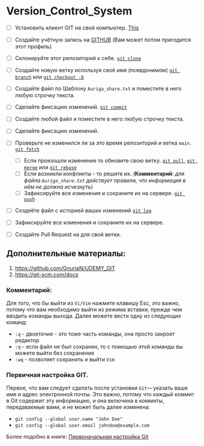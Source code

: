 # Version_Control_System

* [ ] Установить клиент GIT на свой компьютер. [This](https://git-scm.com/downloads)
* [ ] Создайте учётную запись на [GITHUB](https://github.com) (Вам может потом пригодится этот профиль)
* [ ] Склонируйте этот репозиторий к себе. [`git clone`](https://git-scm.com/docs/git-clone)
* [ ] Создайте новую ветку используя своё имя (псевдонимом) [`git branch`](https://git-scm.com/docs/git-branch) или [`git checkout -b`](https://git-scm.com/docs/git-checkout)
* [ ] Создайте файл по Шаблону `Auriga_share.txt` и поместите в него любую строчку текста.
* [ ] Сделайте фиксацию изменений. [`git commit`](https://git-scm.com/docs/git-commit) 
* [ ] Создайте любой файл и поместите в него любую строчку текста.
* [ ] Сделайте фиксацию изменений.
* [ ] Проверьте не изменился ли за это время репозиторий и ветка `main`. [`git fetch`](https://git-scm.com/docs/git-fetch)
  * [ ] Если произошли изменение то обновите свою ветку. [`git pull`](https://git-scm.com/docs/git-pull), [`git merge`](https://git-scm.com/docs/git-merge) или [`git rebase`](https://git-scm.com/docs/git-rebase)
  * [ ] Если возникли конфликты - то решите их. (**Комментарий**: _для файла `Auriga_share.txt` действует правили, что информация в нём не должна исчезнуть_)
  * [ ] Зафиксируйте все изменения и сохраните их на сервере. [`git push`](https://git-scm.com/docs/git-push)
* [ ] Создеёте файл с историей ваших изменений [`git log`](https://git-scm.com/docs/git-log)
* [ ] Зафиксируйте все изменения и сохраните их на сервере.
* [ ] Создайте Pull Request на для свой ветки.


## Дополнительные материалы:
1. https://github.com/GnuriaN/UDEMY_GIT
2. https://git-scm.com/docs

### Комментарий:
Для того, что бы выйти из `Vi/Vim` нажмите клавишу Esc, это важно, потому что вам необходимо выйти из режима вставки, прежде чем вводить команды выхода. Далее можете вести одну из следующих команд:
- `:q` - двоеточие - это тоже часть команды, она просто закроет редактор
- `:q` - если файл не был сохранен, то с помощью этой команды вы можете выйти без сохранения
- `:wq` - позволяет сохранить и выйти `Vim`

### Первичная настройка GIT.
Первое, что вам следует сделать после установки `Git`— указать ваше имя и адрес электронной почты. Это важно, потому что каждый коммит в Git содержит эту информацию, и она включена в коммиты, передаваемые вами, и не может быть далее изменена:

- `git config --global user.name "John Doe"`
- `git config --global user.email johndoe@example.com`

Более подобно в книге: [Первоначальная настройка Git](https://git-scm.com/book/ru/v2/Введение-Первоначальная-настройка-Git)
